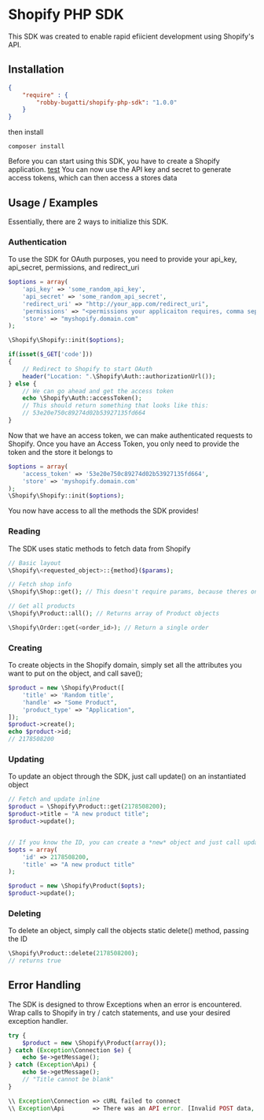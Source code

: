 # Shopify PHP SDK

This SDK was created to enable rapid efiicient development using Shopify's API.

## Installation

```json
{
    "require" : {
        "robby-bugatti/shopify-php-sdk": "1.0.0"
    }
}
```
then install

```shell
composer install
```

Before you can start using this SDK, you have to create a Shopify application. <a href="#">test</a>
You can now use the API key and secret to generate access tokens, which can then access a stores data


## Usage / Examples

Essentially, there are 2 ways to initialize this SDK.

### Authentication

To use the SDK for OAuth purposes, you need to provide your api_key, api_secret, permissions, and redirect_uri

```php
$options = array(
    'api_key' => 'some_random_api_key',
    'api_secret' => 'some_random_api_secret',
    'redirect_uri' => "http://your_app.com/redirect_uri",
    'permissions' => "<permissions your applicaiton requires, comma separated>",
    'store' => "myshopify.domain.com"
);

\Shopify\Shopify::init($options);

if(isset($_GET['code']))
{
    // Redirect to Shopify to start OAuth
    header("Location: ".\Shopify\Auth::authorizationUrl());
} else {
    // We can go ahead and get the access token
    echo \Shopify\Auth::accessToken();
    // This should return something that looks like this:
    // 53e20e750c89274d02b53927135fd664
}
```

Now that we have an access token, we can make authenticated requests to Shopify.
Once you have an Access Token, you only need to provide the token and the store it belongs to

```php
$options = array(
    'access_token' => '53e20e750c89274d02b53927135fd664',
    'store' => 'myshopify.domain.com'
);
\Shopify\Shopify::init($options);
```

You now have access to all the methods the SDK provides!

### Reading

The SDK uses static methods to fetch data from Shopify
```php
// Basic layout
\Shopify\<requested_object>::{method}($params);

// Fetch shop info
\Shopify\Shop::get(); // This doesn't require params, because theres only one store object

// Get all products
\Shopify\Product::all(); // Returns array of Product objects

\Shopify\Order::get(<order_id>); // Return a single order
```

### Creating

To create objects in the Shopify domain, simply set all the attributes you want to put on the object, and call save();

```php
$product = new \Shopify\Product([
    'title' => 'Random title',
    'handle' => "Some Product",
    'product_type' => "Application",
]);
$product->create();
echo $product->id;
// 2178508200
```

### Updating

To update an object through the SDK, just call update() on an instantiated object

```php
// Fetch and update inline
$product = \Shopify\Product::get(2178508200);
$product->title = "A new product title";
$product->update();


// If you know the ID, you can create a *new* object and just call update
$opts = array(
    'id' => 2178508200,
    'title' => "A new product title"
);

$product = new \Shopify\Product($opts);
$product->update();
```

### Deleting

To delete an object, simply call the objects static delete() method, passing the ID
```php
\Shopify\Product::delete(2178508200);
// returns true
```

## Error Handling

The SDK is designed to throw Exceptions when an error is encountered. Wrap calls to Shopify in try / catch statements, and use your desired exception handler.

```php
try {
    $product = new \Shopify\Product(array());
} catch (Exception\Connection $e) {
    echo $e->getMessage();
} catch (Exception\Api) {
    echo $e->getMessage();
    // "Title cannot be blank"
}

\\ Exception\Connection => cURL failed to connect
\\ Exception\Api        => There was an API error. [Invalid POST data, Invalid Endpoint, etc.]

```
